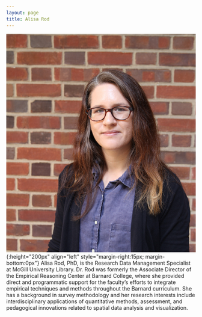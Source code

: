 ```yaml
---
layout: page
title: Alisa Rod
---
```


![Alisa Rod](../images/photos/Alisa_Rod_photo.jpg){:height="200px" align="left" style="margin-right:15px; margin-bottom:0px"}
Alisa Rod, PhD, is the Research Data Management Specialist at McGill University Library. Dr. Rod was formerly the Associate Director of the Empirical Reasoning Center at Barnard College, where she provided direct and programmatic support for the faculty’s efforts to integrate empirical techniques and methods throughout the Barnard curriculum. She has a background in survey methodology and her research interests include interdisciplinary applications of quantitative methods, assessment, and pedagogical innovations related to spatial data analysis and visualization.
